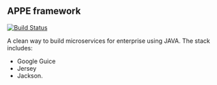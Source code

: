 ## APPE framework

[![Build Status](https://travis-ci.org/appespace/framework.svg?branch=master)](https://travis-ci.org/appespace/framework)

A clean way to build microservices for enterprise using JAVA. The stack includes:
- Google Guice
- Jersey
- Jackson.
